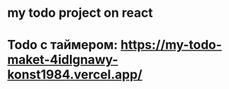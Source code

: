 # my todo project on react
# Todo  с таймером: https://my-todo-maket-4idlgnawy-konst1984.vercel.app/